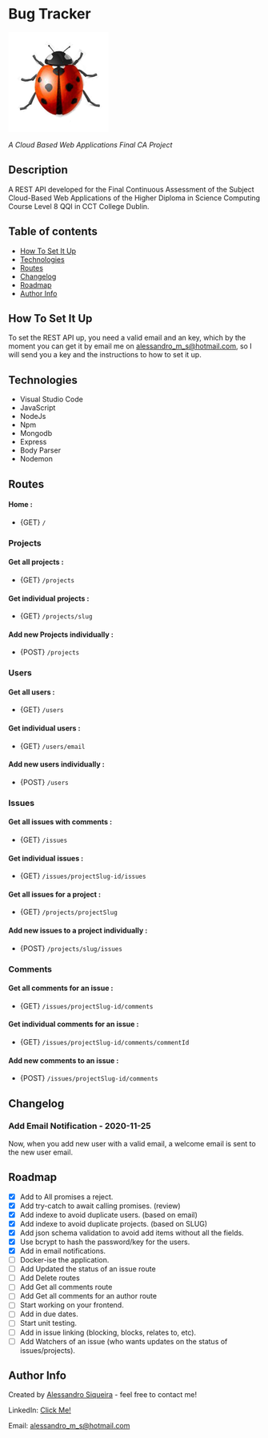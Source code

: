 # Bug Tracker
![ladybuggray](https://github.com/sandromesi/CBWA_CA_part1/blob/master/ladybuggray.gif)

_A Cloud Based Web Applications Final CA Project_

## Description
A REST API developed for the Final Continuous Assessment of the Subject 
Cloud-Based Web Applications of the Higher Diploma in Science Computing Course Level 8 QQI in CCT College Dublin.

## Table of contents
* [How To Set It Up](#how-to-set-it-up)
* [Technologies](#technologies)
* [Routes](#routes)
* [Changelog](#changelog)
* [Roadmap](#roadmap)
* [Author Info](#author-info)

## How To Set It Up
To set the REST API up, you need a valid email and an key, which by the moment you can get it by email me on alessandro_m_s@hotmail.com, so I will send you a key and the instructions to how to set it up.

## Technologies

* Visual Studio Code
* JavaScript
* NodeJs
* Npm
* Mongodb
* Express
* Body Parser
* Nodemon

## Routes
#### Home : 

* {GET} `/`
### Projects

#### Get all projects :

* {GET} `/projects`
#### Get individual projects : 

* {GET} `/projects/slug`
#### Add new Projects individually : 

* {POST} `/projects`
### Users
#### Get all users : 

* {GET} `/users`
#### Get individual users : 

* {GET} `/users/email`
#### Add new users individually : 

* {POST} `/users`
### Issues
#### Get all issues with comments : 

* {GET} `/issues`
#### Get individual issues : 

* {GET} `/issues/projectSlug-id/issues`
#### Get all issues for a project : 

* {GET} `/projects/projectSlug`
#### Add new issues to a project individually : 

* {POST} `/projects/slug/issues`
### Comments
#### Get all comments for an issue : 

* {GET} `/issues/projectSlug-id/comments`
#### Get individual comments for an issue : 

* {GET} `/issues/projectSlug-id/comments/commentId`
#### Add new comments to an issue : 

* {POST} `/issues/projectSlug-id/comments`

## Changelog
###  Add Email Notification - 2020-11-25
 
Now, when you add new user with a valid email, a welcome email is sent to the new user email. 
 

## Roadmap
- [x] Add to All promises a reject.
- [x] Add try-catch to await calling promises. (review)
- [x] Add indexe to avoid duplicate users. (based on email)
- [x] Add indexe to avoid duplicate projects. (based on SLUG)
- [x] Add json schema validation to avoid add items without all the fields.
- [x] Use bcrypt to hash the password/key for the users.
- [x] Add in email notifications.
- [ ] Docker-ise the application.
- [ ] Add Updated the status of an issue route
- [ ] Add Delete routes
- [ ] Add Get all comments route
- [ ] Add Get all comments for an author route
- [ ] Start working on your frontend.
- [ ] Add in due dates.
- [ ] Start unit testing.
- [ ] Add in issue linking (blocking, blocks, relates to, etc).
- [ ] Add Watchers of an issue (who wants updates on the status of issues/projects).

## Author Info
Created by [Alessandro Siqueira](alessandro_m_s@hotmail.com) - feel free to contact me!

LinkedIn: [Click Me!](https://www.linkedin.com/in/alessandro-siqueira-b0a90754/)

Email: [alessandro_m_s@hotmail.com](alessandro_m_s@hotmail.com)
